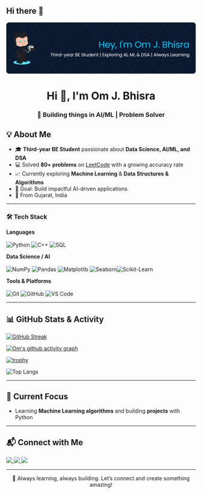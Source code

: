 ## Hi there 👋


<!-- Banner / Header Image -->
<!-- Optional: You can create one using Canva or similar tools and host it on GitHub or an image CDN -->
<p align="center">
  <img src="https://github.com/om-bhinsara/om-bhinsara/blob/main/github-header-banner.png" />
</p>

<!-- Title -->
<h1 align="center">Hi 👋, I'm Om J. Bhisra</h1>
<h3 align="center">🚀 Building things in AI/ML | Problem Solver</h3>

## 💡 About Me  
- 🎓 **Third-year BE Student** passionate about **Data Science, AI/ML, and DSA**  
- 💻 Solved **80+ problems** on [LeetCode](https://leetcode.com/u/Om_J_Bhisra/) with a growing accuracy rate  
- 📈 Currently exploring **Machine Learning** & **Data Structures & Algorithms**
- 🎯 Goal: Build impactful AI-driven applications
- 📍 From Gujarat, India  

---

### 🛠 Tech Stack

**Languages**  
<br>
![Python](https://img.shields.io/badge/Python-FFD43B?style=for-the-badge&logo=python&logoColor=306998)
![C++](https://img.shields.io/badge/C++-00599C?style=for-the-badge&logo=cplusplus&logoColor=white)
![SQL](https://img.shields.io/badge/SQL-00618A?style=for-the-badge&logo=postgresql&logoColor=white)

**Data Science / AI**  
<br>
![NumPy](https://img.shields.io/badge/NumPy-4DABCF?style=for-the-badge&logo=numpy&logoColor=013243)
![Pandas](https://img.shields.io/badge/Pandas-150458?style=for-the-badge&logo=pandas&logoColor=white)
![Matplotlib](https://img.shields.io/badge/Matplotlib-ffffff?style=for-the-badge&logo=plotly&logoColor=013243)
![Seaborn](https://img.shields.io/badge/Seaborn-2E5EAA?style=for-the-badge&logo=data:image/svg+xml;base64,PHN2ZyBmaWxsPSIjZmZmIiB4bWxucz0iaHR0cDovL3d3dy53My5vcmcvMjAwMC9zdmciIHZpZXdCb3g9IjAgMCAxNDAwIDgwMCI+PHBhdGggZD0iTTEyMDAgNjAwYy0xMDAgLTEwMCAtMjAwIC0xMDAgLTMwMCAwcy0yMDAgMTAwIC0zMDAgMGMtMTAwIC0xMDAgLTIwMCAtMTAwIC0zMDAgMHMtMjAwIDEwMCAtMzAwIDBWMTAwYzEwMCAxMDAgMjAwIDEwMCAzMDAgMHMgMjAwIC0xMDAgMzAwIDBzIDIwMCAxMDAgMzAwIDBzIDIwMCAtMTAwIDMwMCAwcyAyMDAgMTAwIDMwMCAwIi8+PC9zdmc+)![Scikit-Learn](https://img.shields.io/badge/Scikit--Learn-F7931E?style=for-the-badge&logo=scikit-learn&logoColor=white)

**Tools & Platforms**  
<br>
![Git](https://img.shields.io/badge/Git-F05032?style=for-the-badge&logo=git&logoColor=white)
![GitHub](https://img.shields.io/badge/GitHub-100000?style=for-the-badge&logo=github&logoColor=white)
![VS Code](https://img.shields.io/badge/VS%20Code-0078d7?style=for-the-badge&logo=visualstudiocode&logoColor=white)

---

## 📊 GitHub Stats & Activity


<!-- GitHub Streak -->
[![GitHub Streak](https://streak-stats.demolab.com?user=om-bhinsara&theme=tokyonight&hide_border=true)](https://git.io/streak-stats)

<!-- Activity Graph -->
[![Om's github activity graph](https://github-readme-activity-graph.vercel.app/graph?username=om-bhinsara&theme=tokyo-night)](https://github.com/om-bhinsara)

<!-- Trophies -->
[![trophy](https://github-profile-trophy.vercel.app/?username=om-bhinsara&theme=tokyonight&no-frame=true&no-bg=true&margin-w=15)](https://github.com/ryo-ma/github-profile-trophy)

<!-- Languages -->
![Top Langs](https://github-readme-stats.vercel.app/api/top-langs/?username=om-bhinsara&layout=compact&theme=tokyonight)

---

## 🌱 Current Focus  
- Learning **Machine Learning algorithms** and building **projects** with Python   

---

## 📬 Connect with Me  

<p align="left">
  <a href="https://www.linkedin.com/in/om-j-bhisra/" target="_blank">
    <img src="https://img.shields.io/badge/-LinkedIn-0077B5?style=flat&logo=linkedin" />
  </a>
  <a href="mailto:ombhisra99@gmail.com">
    <img src="https://img.shields.io/badge/-Email-D14836?style=flat&logo=gmail&logoColor=white" />
  </a>
  <a href="https://leetcode.com/u/Om_J_Bhisra/">
    <img src="https://img.shields.io/badge/-LeetCode-FFA116?style=flat&logo=leetcode&logoColor=black" />
  </a>
</p>

---

<p align="center">💙 Always learning, always building. Let’s connect and create something amazing!</p>
